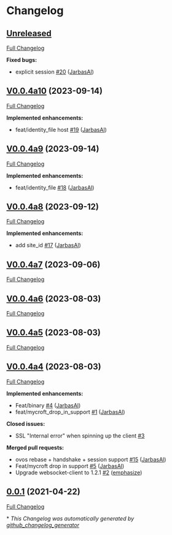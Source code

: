 # Changelog

## [Unreleased](https://github.com/JarbasHiveMind/hivemind_websocket_client/tree/HEAD)

[Full Changelog](https://github.com/JarbasHiveMind/hivemind_websocket_client/compare/V0.0.4a10...HEAD)

**Fixed bugs:**

- explicit session [\#20](https://github.com/JarbasHiveMind/hivemind_websocket_client/pull/20) ([JarbasAl](https://github.com/JarbasAl))

## [V0.0.4a10](https://github.com/JarbasHiveMind/hivemind_websocket_client/tree/V0.0.4a10) (2023-09-14)

[Full Changelog](https://github.com/JarbasHiveMind/hivemind_websocket_client/compare/V0.0.4a9...V0.0.4a10)

**Implemented enhancements:**

- feat/identity\_file host [\#19](https://github.com/JarbasHiveMind/hivemind_websocket_client/pull/19) ([JarbasAl](https://github.com/JarbasAl))

## [V0.0.4a9](https://github.com/JarbasHiveMind/hivemind_websocket_client/tree/V0.0.4a9) (2023-09-14)

[Full Changelog](https://github.com/JarbasHiveMind/hivemind_websocket_client/compare/V0.0.4a8...V0.0.4a9)

**Implemented enhancements:**

- feat/identity\_file [\#18](https://github.com/JarbasHiveMind/hivemind_websocket_client/pull/18) ([JarbasAl](https://github.com/JarbasAl))

## [V0.0.4a8](https://github.com/JarbasHiveMind/hivemind_websocket_client/tree/V0.0.4a8) (2023-09-12)

[Full Changelog](https://github.com/JarbasHiveMind/hivemind_websocket_client/compare/V0.0.4a7...V0.0.4a8)

**Implemented enhancements:**

- add site\_id [\#17](https://github.com/JarbasHiveMind/hivemind_websocket_client/pull/17) ([JarbasAl](https://github.com/JarbasAl))

## [V0.0.4a7](https://github.com/JarbasHiveMind/hivemind_websocket_client/tree/V0.0.4a7) (2023-09-06)

[Full Changelog](https://github.com/JarbasHiveMind/hivemind_websocket_client/compare/V0.0.4a6...V0.0.4a7)

## [V0.0.4a6](https://github.com/JarbasHiveMind/hivemind_websocket_client/tree/V0.0.4a6) (2023-08-03)

[Full Changelog](https://github.com/JarbasHiveMind/hivemind_websocket_client/compare/V0.0.4a5...V0.0.4a6)

## [V0.0.4a5](https://github.com/JarbasHiveMind/hivemind_websocket_client/tree/V0.0.4a5) (2023-08-03)

[Full Changelog](https://github.com/JarbasHiveMind/hivemind_websocket_client/compare/V0.0.4a4...V0.0.4a5)

## [V0.0.4a4](https://github.com/JarbasHiveMind/hivemind_websocket_client/tree/V0.0.4a4) (2023-08-03)

[Full Changelog](https://github.com/JarbasHiveMind/hivemind_websocket_client/compare/0.0.1...V0.0.4a4)

**Implemented enhancements:**

- Feat/binary [\#4](https://github.com/JarbasHiveMind/hivemind_websocket_client/pull/4) ([JarbasAl](https://github.com/JarbasAl))
- feat/mycroft\_drop\_in\_support [\#1](https://github.com/JarbasHiveMind/hivemind_websocket_client/pull/1) ([JarbasAl](https://github.com/JarbasAl))

**Closed issues:**

- SSL "Internal error" when spinning up the client  [\#3](https://github.com/JarbasHiveMind/hivemind_websocket_client/issues/3)

**Merged pull requests:**

- ovos rebase + handshake + session support [\#15](https://github.com/JarbasHiveMind/hivemind_websocket_client/pull/15) ([JarbasAl](https://github.com/JarbasAl))
- Feat/mycroft drop in support [\#5](https://github.com/JarbasHiveMind/hivemind_websocket_client/pull/5) ([JarbasAl](https://github.com/JarbasAl))
- Upgrade websocket-client to 1.2.1 [\#2](https://github.com/JarbasHiveMind/hivemind_websocket_client/pull/2) ([emphasize](https://github.com/emphasize))

## [0.0.1](https://github.com/JarbasHiveMind/hivemind_websocket_client/tree/0.0.1) (2021-04-22)

[Full Changelog](https://github.com/JarbasHiveMind/hivemind_websocket_client/compare/50c474cc7afa10809e712839621b0f28a364d0f8...0.0.1)



\* *This Changelog was automatically generated by [github_changelog_generator](https://github.com/github-changelog-generator/github-changelog-generator)*
